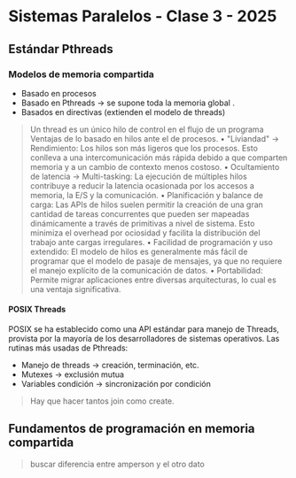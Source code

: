 # Sistemas Paralelos - Clase 3 - 2025

## Estándar Pthreads 

### Modelos de memoria compartida
- Basado en procesos
- Basado en Pthreads -> se supone toda la memoria global .
- Basados en directivas (extienden el modelo de threads)

> Un thread es un único hilo de control en el flujo de un programa 
Ventajas de lo basado en hilos ante el de procesos. 
•
"Liviandad" → Rendimiento: Los hilos son más ligeros que los procesos. Esto conlleva a una intercomunicación más rápida debido a que comparten memoria y a un cambio de contexto menos costoso.
•
Ocultamiento de latencia → Multi-tasking: La ejecución de múltiples hilos contribuye a reducir la latencia ocasionada por los accesos a memoria, la E/S y la comunicación.
•
Planificación y balance de carga: Las APIs de hilos suelen permitir la creación de una gran cantidad de tareas concurrentes que pueden ser mapeadas dinámicamente a través de primitivas a nivel de sistema. Esto minimiza el overhead por ociosidad y facilita la distribución del trabajo ante cargas irregulares.
•
Facilidad de programación y uso extendido: El modelo de hilos es generalmente más fácil de programar que el modelo de pasaje de mensajes, ya que no requiere el manejo explícito de la comunicación de datos.
•
Portabilidad: Permite migrar aplicaciones entre diversas arquitecturas, lo cual es una ventaja significativa.

#### POSIX Threads 
POSIX se ha establecido como una API estándar para manejo de Threads, provista por la mayoría de los desarrolladores de sistemas operativos.
Las rutinas más usadas de Pthreads: 
- Manejo de threads -> creación, terminación, etc. 
- Mutexes -> exclusión mutua
- Variables condición -> sincronización por condición

> Hay que hacer tantos join como create. 

## Fundamentos de programación en memoria compartida

> buscar diferencia entre amperson y el otro dato 
